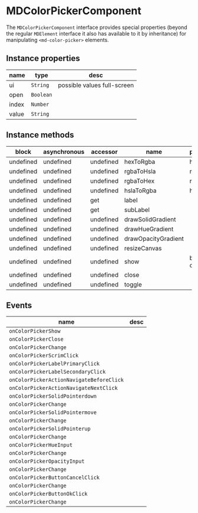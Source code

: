 # MDColorPickerComponent
The `MDColorPickerComponent` interface provides special properties (beyond the regular `MDElement` interface it also has available to it by inheritance) for manipulating `<md-color-picker>` elements.

## Instance properties

name|type|desc
---|---|---
ui|`String`|possible values full-screen
open|`Boolean`|
index|`Number`|
value|`String`|

## Instance methods

block| asynchronous | accessor| name| parameters
---| --- | ---| ---| ---
undefined| undefined | undefined| hexToRgba| hex
undefined| undefined | undefined| rgbaToHsla| r, g, b, a = 1
undefined| undefined | undefined| rgbaToHex| r, g, b, a = 1
undefined| undefined | undefined| hslaToRgba| h, s, l, a = 1
undefined| undefined | get| label| 
undefined| undefined | get| subLabel| 
undefined| undefined | undefined| drawSolidGradient| 
undefined| undefined | undefined| drawHueGradient| 
undefined| undefined | undefined| drawOpacityGradient| 
undefined| undefined | undefined| resizeCanvas| 
undefined| undefined | undefined| show| button, options
undefined| undefined | undefined| close| 
undefined| undefined | undefined| toggle| 

## Events

name|desc
---|---
`onColorPickerShow`|
`onColorPickerClose`|
`onColorPickerChange`|
`onColorPickerScrimClick`|
`onColorPickerLabelPrimaryClick`|
`onColorPickerLabelSecondaryClick`|
`onColorPickerActionNavigateBeforeClick`|
`onColorPickerActionNavigateNextClick`|
`onColorPickerSolidPointerdown`|
`onColorPickerChange`|
`onColorPickerSolidPointermove`|
`onColorPickerChange`|
`onColorPickerSolidPointerup`|
`onColorPickerChange`|
`onColorPickerHueInput`|
`onColorPickerChange`|
`onColorPickerOpacityInput`|
`onColorPickerChange`|
`onColorPickerButtonCancelClick`|
`onColorPickerChange`|
`onColorPickerButtonOkClick`|
`onColorPickerChange`|
